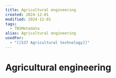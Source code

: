 ```yaml
---
title: Agricultural engineering
created: 2024-12-01
modified: 2024-12-01
tags:
  - TBSMetadata
alias: Agricultural engineering
usedFor:
  - "[[537 Agricultural technology]]"
---
```

# Agricultural engineering
